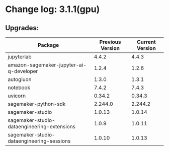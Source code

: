 # Change log: 3.1.1(gpu)

## Upgrades: 

Package | Previous Version | Current Version
---|---|---
jupyterlab|4.4.2|4.4.3
amazon-sagemaker-jupyter-ai-q-developer|1.2.4|1.2.6
autogluon|1.3.0|1.3.1
notebook|7.4.2|7.4.3
uvicorn|0.34.2|0.34.3
sagemaker-python-sdk|2.244.0|2.244.2
sagemaker-studio|1.0.13|1.0.14
sagemaker-studio-dataengineering-extensions|1.0.9|1.0.11
sagemaker-studio-dataengineering-sessions|1.0.10|1.0.13
